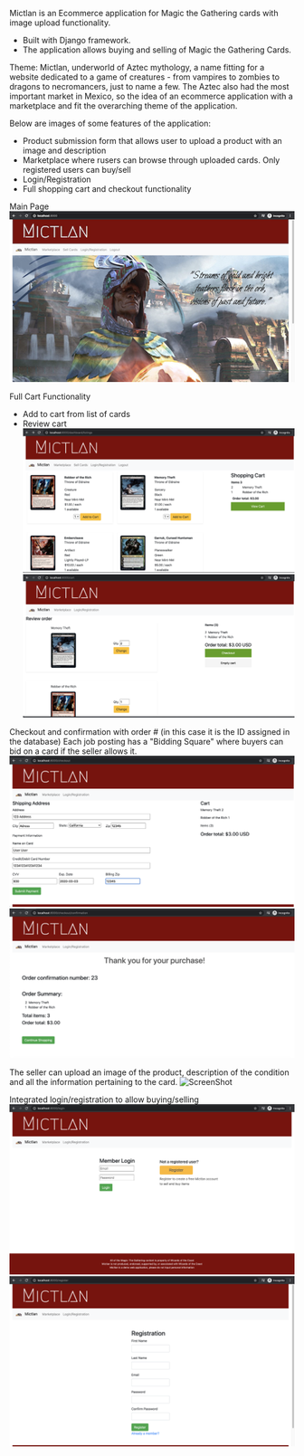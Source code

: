 Mictlan is an Ecommerce application for Magic the Gathering cards with image upload functionality. 
- Built with Django framework.
- The application allows buying and selling of Magic the Gathering Cards. 
 

Theme:
Mictlan, underworld of Aztec mythology, a name fitting for a website dedicated to a game of creatures - 
from vampires to zombies to dragons to necromancers, just to name a few. The Aztec also
had the most important market in Mexico, so the idea of an ecommerce application with a marketplace 
and fit the overarching theme of the application. 


Below are images of some features of the application: 

- Product submission form that allows user to upload a product with an image and description
- Marketplace where rusers can browse through uploaded cards. Only registered users can buy/sell
- Login/Registration 
- Full shopping cart and checkout functionality 


Main Page
![ScreenShot](./Project_Images/main.png)

Full Cart Functionality 
- Add to cart from list of cards
- Review cart
![ScreenShot](./Project_Images/cart.png)
![ScreenShot](./Project_Images/review.png)


Checkout and confirmation with order # (in this case it is the ID assigned in the database)
Each job posting has a "Bidding Square" where buyers can bid on a card if the seller allows it.
![ScreenShot](./Project_Images/payment.png)
![ScreenShot](./Project_Images/confirmation.png)

The seller can upload an image of the product, description of the condition and all the information
pertaining to the card. 
![ScreenShot](./Project_Images/submission-form.png)

Integrated login/registration to allow buying/selling
![ScreenShot](./Project_Images/login.png)
![ScreenShot](./Project_Images/registration.png)



